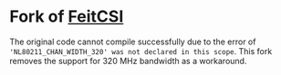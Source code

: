 # Fork of [FeitCSI](https://github.com/KuskoSoft/FeitCSI)

The original code cannot compile successfully due to the error of `'NL80211_CHAN_WIDTH_320' was not declared in this scope`. This fork removes the support for 320 MHz bandwidth as a workaround.
